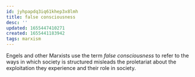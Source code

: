 ```yaml
---
id: jyhpapdq3iq61khep3x8lmh
title: false consciousness
desc: ''
updated: 1655447410271
created: 1655441183942
tags: marxism 
---
```


Engels and other Marxists use the term *false consciousness* to refer to the ways in which society is structured misleads the proletariat about the exploitation they experience and their role in society.
